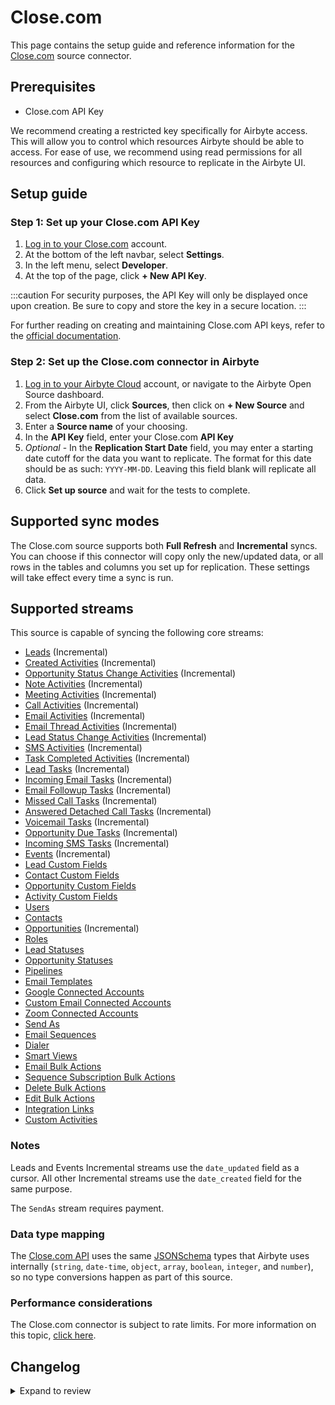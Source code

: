 # Close.com

This page contains the setup guide and reference information for the [Close.com](https://www.close.com/) source connector.

## Prerequisites

- Close.com API Key

We recommend creating a restricted key specifically for Airbyte access. This will allow you to control which resources Airbyte should be able to access. For ease of use, we recommend using read permissions for all resources and configuring which resource to replicate in the Airbyte UI.

## Setup guide

### Step 1: Set up your Close.com API Key

1. [Log in to your Close.com](https://www.close.com) account.
2. At the bottom of the left navbar, select **Settings**.
3. In the left menu, select **Developer**.
4. At the top of the page, click **+ New API Key**.

:::caution
For security purposes, the API Key will only be displayed once upon creation. Be sure to copy and store the key in a secure location.
:::

For further reading on creating and maintaining Close.com API keys, refer to the
[official documentation](https://help.close.com/docs/api-keys-oauth).

### Step 2: Set up the Close.com connector in Airbyte

1. [Log in to your Airbyte Cloud](https://cloud.airbyte.com/workspaces) account, or navigate to the Airbyte Open Source dashboard.
2. From the Airbyte UI, click **Sources**, then click on **+ New Source** and select **Close.com** from the list of available sources.
3. Enter a **Source name** of your choosing.
4. In the **API Key** field, enter your Close.com **API Key**
5. _Optional_ - In the **Replication Start Date** field, you may enter a starting date cutoff for the data you want to replicate. The format for this date should be as such: `YYYY-MM-DD`. Leaving this field blank will replicate all data.
6. Click **Set up source** and wait for the tests to complete.

## Supported sync modes

The Close.com source supports both **Full Refresh** and **Incremental** syncs. You can choose if this connector will copy only the new/updated data, or all rows in the tables and columns you set up for replication. These settings will take effect every time a sync is run.

## Supported streams

This source is capable of syncing the following core streams:

- [Leads](https://developer.close.com/#leads) \(Incremental\)
- [Created Activities](https://developer.close.com/#activities-list-or-filter-all-created-activities) \(Incremental\)
- [Opportunity Status Change Activities](https://developer.close.com/#activities-list-or-filter-all-opportunitystatuschange-activities) \(Incremental\)
- [Note Activities](https://developer.close.com/#activities-list-or-filter-all-note-activities) \(Incremental\)
- [Meeting Activities](https://developer.close.com/#activities-list-or-filter-all-meeting-activities) \(Incremental\)
- [Call Activities](https://developer.close.com/#activities-list-or-filter-all-call-activities) \(Incremental\)
- [Email Activities](https://developer.close.com/#activities-list-or-filter-all-email-activities) \(Incremental\)
- [Email Thread Activities](https://developer.close.com/#activities-list-or-filter-all-emailthread-activities) \(Incremental\)
- [Lead Status Change Activities](https://developer.close.com/#activities-list-or-filter-all-leadstatuschange-activities) \(Incremental\)
- [SMS Activities](https://developer.close.com/#activities-list-or-filter-all-sms-activities) \(Incremental\)
- [Task Completed Activities](https://developer.close.com/#activities-list-or-filter-all-taskcompleted-activities) \(Incremental\)
- [Lead Tasks](https://developer.close.com/#tasks) \(Incremental\)
- [Incoming Email Tasks](https://developer.close.com/#tasks) \(Incremental\)
- [Email Followup Tasks](https://developer.close.com/#tasks) \(Incremental\)
- [Missed Call Tasks](https://developer.close.com/#tasks) \(Incremental\)
- [Answered Detached Call Tasks](https://developer.close.com/#tasks) \(Incremental\)
- [Voicemail Tasks](https://developer.close.com/#tasks) \(Incremental\)
- [Opportunity Due Tasks](https://developer.close.com/#tasks) \(Incremental\)
- [Incoming SMS Tasks](https://developer.close.com/#tasks) \(Incremental\)
- [Events](https://developer.close.com/#event-log) \(Incremental\)
- [Lead Custom Fields](https://developer.close.com/#custom-fields-list-all-the-lead-custom-fields-for-your-organization)
- [Contact Custom Fields](https://developer.close.com/#custom-fields-list-all-the-contact-custom-fields-for-your-organization)
- [Opportunity Custom Fields](https://developer.close.com/#custom-fields-list-all-the-opportunity-custom-fields-for-your-organization)
- [Activity Custom Fields](https://developer.close.com/#custom-fields-list-all-the-activity-custom-fields-for-your-organization)
- [Users](https://developer.close.com/#users)
- [Contacts](https://developer.close.com/#contacts)
- [Opportunities](https://developer.close.com/#opportunities) \(Incremental\)
- [Roles](https://developer.close.com/#roles)
- [Lead Statuses](https://developer.close.com/#lead-statuses)
- [Opportunity Statuses](https://developer.close.com/#opportunity-statuses)
- [Pipelines](https://developer.close.com/#pipelines)
- [Email Templates](https://developer.close.com/#email-templates)
- [Google Connected Accounts](https://developer.close.com/#connected-accounts)
- [Custom Email Connected Accounts](https://developer.close.com/#connected-accounts)
- [Zoom Connected Accounts](https://developer.close.com/#connected-accounts)
- [Send As](https://developer.close.com/#send-as)
- [Email Sequences](https://developer.close.com/#email-sequences)
- [Dialer](https://developer.close.com/#dialer)
- [Smart Views](https://developer.close.com/#smart-views)
- [Email Bulk Actions](https://developer.close.com/#bulk-actions-list-bulk-emails)
- [Sequence Subscription Bulk Actions](https://developer.close.com/#bulk-actions-list-bulk-sequence-subscriptions)
- [Delete Bulk Actions](https://developer.close.com/#bulk-actions-list-bulk-deletes)
- [Edit Bulk Actions](https://developer.close.com/#bulk-actions-list-bulk-edits)
- [Integration Links](https://developer.close.com/#integration-links)
- [Custom Activities](https://developer.close.com/#custom-activities)

### Notes

Leads and Events Incremental streams use the `date_updated` field as a cursor. All other Incremental streams use the `date_created` field for the same purpose.

The `SendAs` stream requires payment.

### Data type mapping

The [Close.com API](https://developer.close.com/) uses the same [JSONSchema](https://json-schema.org/understanding-json-schema/reference/index.html) types that Airbyte uses internally (`string`, `date-time`, `object`, `array`, `boolean`, `integer`, and `number`), so no type conversions happen as part of this source.

### Performance considerations

The Close.com connector is subject to rate limits. For more information on this topic,
[click here](https://developer.close.com/topics/rate-limits/).

## Changelog

<details>
  <summary>Expand to review</summary>

| Version | Date       | Pull Request                                             | Subject                                                                                                |
| :------ |:-----------| :------------------------------------------------------- | :----------------------------------------------------------------------------------------------------- |
| 0.6.16 | 2025-07-26 | [60350](https://github.com/airbytehq/airbyte/pull/60350) | Update dependencies |
| 0.6.15 | 2025-05-10 | [59969](https://github.com/airbytehq/airbyte/pull/59969) | Update dependencies |
| 0.6.14 | 2025-05-03 | [59433](https://github.com/airbytehq/airbyte/pull/59433) | Update dependencies |
| 0.6.13 | 2025-04-26 | [58896](https://github.com/airbytehq/airbyte/pull/58896) | Update dependencies |
| 0.6.12 | 2025-04-19 | [58308](https://github.com/airbytehq/airbyte/pull/58308) | Update dependencies |
| 0.6.11 | 2025-04-12 | [57797](https://github.com/airbytehq/airbyte/pull/57797) | Update dependencies |
| 0.6.10 | 2025-04-05 | [57247](https://github.com/airbytehq/airbyte/pull/57247) | Update dependencies |
| 0.6.9 | 2025-03-29 | [56484](https://github.com/airbytehq/airbyte/pull/56484) | Update dependencies |
| 0.6.8 | 2025-03-22 | [55989](https://github.com/airbytehq/airbyte/pull/55989) | Update dependencies |
| 0.6.7 | 2025-03-08 | [55343](https://github.com/airbytehq/airbyte/pull/55343) | Update dependencies |
| 0.6.6 | 2025-03-01 | [54454](https://github.com/airbytehq/airbyte/pull/54454) | Update dependencies |
| 0.6.5 | 2025-02-15 | [53747](https://github.com/airbytehq/airbyte/pull/53747) | Update dependencies |
| 0.6.4 | 2025-02-08 | [53329](https://github.com/airbytehq/airbyte/pull/53329) | Update dependencies |
| 0.6.3 | 2025-02-01 | [52940](https://github.com/airbytehq/airbyte/pull/52940) | Update dependencies |
| 0.6.2 | 2025-01-25 | [52306](https://github.com/airbytehq/airbyte/pull/52306) | Update dependencies |
| 0.6.1 | 2025-01-18 | [51625](https://github.com/airbytehq/airbyte/pull/51625) | Update dependencies |
| 0.6.0 | 2025-01-16 | [50431](https://github.com/airbytehq/airbyte/pull/50431) | Migrate to manifest-only |
| 0.5.30 | 2025-01-11 | [51119](https://github.com/airbytehq/airbyte/pull/51119) | Update dependencies |
| 0.5.29 | 2025-01-04 | [50920](https://github.com/airbytehq/airbyte/pull/50920) | Update dependencies |
| 0.5.28 | 2024-12-28 | [50532](https://github.com/airbytehq/airbyte/pull/50532) | Update dependencies |
| 0.5.27 | 2024-12-21 | [50065](https://github.com/airbytehq/airbyte/pull/50065) | Update dependencies |
| 0.5.26 | 2024-12-14 | [48918](https://github.com/airbytehq/airbyte/pull/48918) | Starting with this version, the Docker image is now rootless. Please note that this and future versions will not be compatible with Airbyte versions earlier than 0.64 |
| 0.5.25 | 2024-11-04 | [47933](https://github.com/airbytehq/airbyte/pull/47933) | Update dependencies |
| 0.5.24 | 2024-10-21 | [47047](https://github.com/airbytehq/airbyte/pull/47047) | Update dependencies |
| 0.5.23 | 2024-10-12 | [46803](https://github.com/airbytehq/airbyte/pull/46803) | Update dependencies |
| 0.5.22 | 2024-10-05 | [46449](https://github.com/airbytehq/airbyte/pull/46449) | Update dependencies |
| 0.5.21 | 2024-09-28 | [46116](https://github.com/airbytehq/airbyte/pull/46116) | Update dependencies |
| 0.5.20 | 2024-09-21 | [45738](https://github.com/airbytehq/airbyte/pull/45738) | Update dependencies |
| 0.5.19 | 2024-09-14 | [45483](https://github.com/airbytehq/airbyte/pull/45483) | Update dependencies |
| 0.5.18 | 2024-09-07 | [45300](https://github.com/airbytehq/airbyte/pull/45300) | Update dependencies |
| 0.5.17 | 2024-08-31 | [44976](https://github.com/airbytehq/airbyte/pull/44976) | Update dependencies |
| 0.5.16 | 2024-08-24 | [44651](https://github.com/airbytehq/airbyte/pull/44651) | Update dependencies |
| 0.5.15 | 2024-08-17 | [44305](https://github.com/airbytehq/airbyte/pull/44305) | Update dependencies |
| 0.5.14 | 2024-08-12 | [43877](https://github.com/airbytehq/airbyte/pull/43877) | Update dependencies |
| 0.5.13 | 2024-08-10 | [43574](https://github.com/airbytehq/airbyte/pull/43574) | Update dependencies |
| 0.5.12 | 2024-08-03 | [43296](https://github.com/airbytehq/airbyte/pull/43296) | Update dependencies |
| 0.5.11 | 2024-07-27 | [42639](https://github.com/airbytehq/airbyte/pull/42639) | Update dependencies |
| 0.5.10 | 2024-07-20 | [42318](https://github.com/airbytehq/airbyte/pull/42318) | Update dependencies |
| 0.5.9 | 2024-07-13 | [41896](https://github.com/airbytehq/airbyte/pull/41896) | Update dependencies |
| 0.5.8 | 2024-07-10 | [40515](https://github.com/airbytehq/airbyte/pull/40515) | Add support for array type custom fields |
| 0.5.7 | 2024-07-10 | [41374](https://github.com/airbytehq/airbyte/pull/41374) | Update dependencies |
| 0.5.6 | 2024-07-09 | [41313](https://github.com/airbytehq/airbyte/pull/41313) | Update dependencies |
| 0.5.5 | 2024-07-06 | [40994](https://github.com/airbytehq/airbyte/pull/40994) | Update dependencies |
| 0.5.4 | 2024-06-25 | [40350](https://github.com/airbytehq/airbyte/pull/40350) | Update dependencies |
| 0.5.3 | 2024-06-22 | [40043](https://github.com/airbytehq/airbyte/pull/40043) | Update dependencies |
| 0.5.2 | 2024-06-15 | [39477](https://github.com/airbytehq/airbyte/pull/39477) | Format source, delete requirements.txt |
| 0.5.1 | 2024-05-20 | [38391](https://github.com/airbytehq/airbyte/pull/38391) | [autopull] base image + poetry + up_to_date |
| 0.5.0 | 2023-11-30 | [32984](https://github.com/airbytehq/airbyte/pull/32984) | Add support for custom fields |
| 0.4.3 | 2023-10-28 | [31534](https://github.com/airbytehq/airbyte/pull/31534) | Fixed Email Activities Stream Pagination |
| 0.4.2 | 2023-08-08 | [29206](https://github.com/airbytehq/airbyte/pull/29206) | Fixed the issue with `DatePicker` format for `start date` |
| 0.4.1 | 2023-07-04 | [27950](https://github.com/airbytehq/airbyte/pull/27950) | Add human readable titles to API Key and Start Date fields |
| 0.4.0 | 2023-06-27 | [27776](https://github.com/airbytehq/airbyte/pull/27776) | Update the `Email Followup Tasks` stream schema |
| 0.3.0 | 2023-05-12 | [26024](https://github.com/airbytehq/airbyte/pull/26024) | Update the `Email sequences` stream schema |
| 0.2.2 | 2023-05-05 | [25868](https://github.com/airbytehq/airbyte/pull/25868) | Added `CDK TypeTransformer` to gurantee JSON Schema types, added missing properties for `roles` stream |
| 0.2.1 | 2023-02-15 | [23074](https://github.com/airbytehq/airbyte/pull/23074) | Specified date formatting in specification |
| 0.2.0 | 2022-11-04 | [18968](https://github.com/airbytehq/airbyte/pull/18968) | Migrate to Low-Code |
| 0.1.0 | 2021-08-10 | [5366](https://github.com/airbytehq/airbyte/pull/5366) | Initial release of Close.com connector for Airbyte |

</details>
